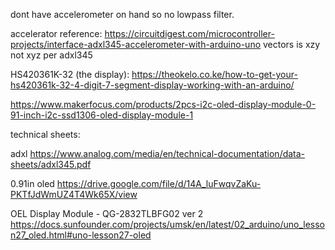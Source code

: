 dont have accelerometer on hand so no lowpass filter. 

accelerator reference: https://circuitdigest.com/microcontroller-projects/interface-adxl345-accelerometer-with-arduino-uno
vectors is xzy not xyz per adxl345

HS420361K-32 (the display): https://theokelo.co.ke/how-to-get-your-hs420361k-32-4-digit-7-segment-display-working-with-an-arduino/

https://www.makerfocus.com/products/2pcs-i2c-oled-display-module-0-91-inch-i2c-ssd1306-oled-display-module-1

technical sheets:

adxl
https://www.analog.com/media/en/technical-documentation/data-sheets/adxl345.pdf

0.91in oled
https://drive.google.com/file/d/14A_luFwqvZaKu-PKTfJdWmUZ4T4Wk65X/view

OEL Display Module - QG-2832TLBFG02 ver 2
https://docs.sunfounder.com/projects/umsk/en/latest/02_arduino/uno_lesson27_oled.html#uno-lesson27-oled
